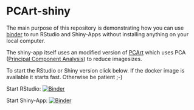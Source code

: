 # PCArt-shiny

The main purpose of this repository is demonstrating how you can use [binder](https://mybinder.org/) to run RStudio and Shiny-Apps without installing anything on your local computer.

The shiny-app itself uses an modified version of [PCArt](https://github.com/martscht/PCArt) which uses PCA ([Principal Component Analysis](https://en.wikipedia.org/wiki/Principal_component_analysis)) to reduce imagesizes.

To start the RStudio or Shiny version click below. If the docker image is available it starts fast. Otherwise be patient ;-)

Start RStudio: [![Binder](https://mybinder.org/badge_logo.svg)](https://mybinder.org/v2/gh/dfv-ms/PCArt-shiny/master?urlpath=rstudio)


Start Shiny-App: [![Binder](https://mybinder.org/badge_logo.svg)](https://mybinder.org/v2/gh/dfv-ms/PCArt-shiny/master?urlpath=shiny%2FPCArt%2F)

